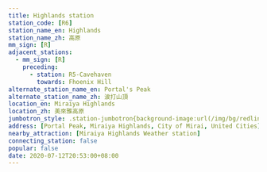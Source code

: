```yaml
---
title: Highlands station
station_code: [R6]
station_name_en: Highlands
station_name_zh: 高原
mm_sign: [R]
adjacent_stations:
  - mm_sign: [R]
    preceding:
      - station: R5-Cavehaven
        towards: Fhoenix Hill
alternate_station_name_en: Portal's Peak
alternate_station_name_zh: 波打山頂
location_en: Miraiya Highlands
location_zh: 美來雅高原
jumbotron_style: .station-jumbotron{background-image:url(/img/bg/redline.png);background-repeat:no-repeat;background-size:50% 10px;background-position:left 130px}
address: [Portal Peak, Miraiya Highlands, City of Mirai, United Cities]
nearby_attraction: [Miraiya Highlands Weather station]
connecting_station: false
popular: false
date: 2020-07-12T20:53:00+08:00
---
```


